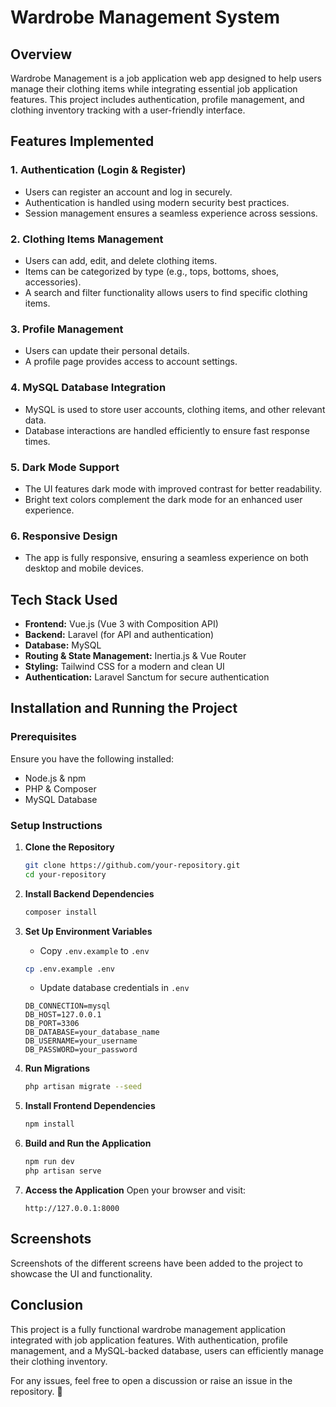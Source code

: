 # Wardrobe Management System

## Overview
Wardrobe Management is a job application web app designed to help users manage their clothing items while integrating essential job application features. This project includes authentication, profile management, and clothing inventory tracking with a user-friendly interface.

## Features Implemented

### 1. **Authentication (Login & Register)**
- Users can register an account and log in securely.
- Authentication is handled using modern security best practices.
- Session management ensures a seamless experience across sessions.

### 2. **Clothing Items Management**
- Users can add, edit, and delete clothing items.
- Items can be categorized by type (e.g., tops, bottoms, shoes, accessories).
- A search and filter functionality allows users to find specific clothing items.

### 3. **Profile Management**
- Users can update their personal details.
- A profile page provides access to account settings.

### 4. **MySQL Database Integration**
- MySQL is used to store user accounts, clothing items, and other relevant data.
- Database interactions are handled efficiently to ensure fast response times.

### 5. **Dark Mode Support**
- The UI features dark mode with improved contrast for better readability.
- Bright text colors complement the dark mode for an enhanced user experience.

### 6. **Responsive Design**
- The app is fully responsive, ensuring a seamless experience on both desktop and mobile devices.

## Tech Stack Used

- **Frontend:** Vue.js (Vue 3 with Composition API)
- **Backend:** Laravel (for API and authentication)
- **Database:** MySQL
- **Routing & State Management:** Inertia.js & Vue Router
- **Styling:** Tailwind CSS for a modern and clean UI
- **Authentication:** Laravel Sanctum for secure authentication

## Installation and Running the Project

### Prerequisites
Ensure you have the following installed:
- Node.js & npm
- PHP & Composer
- MySQL Database

### Setup Instructions

1. **Clone the Repository**
   ```sh
   git clone https://github.com/your-repository.git
   cd your-repository
   ```

2. **Install Backend Dependencies**
   ```sh
   composer install
   ```

3. **Set Up Environment Variables**
   - Copy `.env.example` to `.env`
   ```sh
   cp .env.example .env
   ```
   - Update database credentials in `.env`
   ```env
   DB_CONNECTION=mysql
   DB_HOST=127.0.0.1
   DB_PORT=3306
   DB_DATABASE=your_database_name
   DB_USERNAME=your_username
   DB_PASSWORD=your_password
   ```

4. **Run Migrations**
   ```sh
   php artisan migrate --seed
   ```

5. **Install Frontend Dependencies**
   ```sh
   npm install
   ```

6. **Build and Run the Application**
   ```sh
   npm run dev
   php artisan serve
   ```

7. **Access the Application**
   Open your browser and visit:
   ```
   http://127.0.0.1:8000
   ```

## Screenshots
Screenshots of the different screens have been added to the project to showcase the UI and functionality.

## Conclusion
This project is a fully functional wardrobe management application integrated with job application features. With authentication, profile management, and a MySQL-backed database, users can efficiently manage their clothing inventory. 

For any issues, feel free to open a discussion or raise an issue in the repository. 🚀

